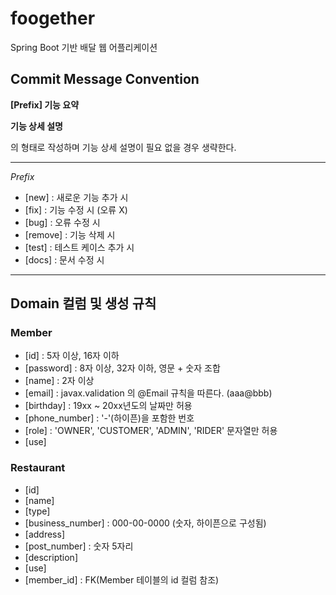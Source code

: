 # foogether
Spring Boot 기반 배달 웹 어플리케이션


## Commit Message Convention

**[Prefix] 기능 요약**

**기능 상세 설명**


의 형태로 작성하며 기능 상세 설명이 필요 없을 경우 생략한다.

---

*Prefix*
- [new] : 새로운 기능 추가 시
- [fix] : 기능 수정 시 (오류 X)
- [bug] : 오류 수정 시
- [remove] : 기능 삭제 시
- [test] : 테스트 케이스 추가 시
- [docs] : 문서 수정 시

---
## Domain 컬럼 및 생성 규칙

### Member
 - [id] : 5자 이상, 16자 이하
 - [password] : 8자 이상, 32자 이하, 영문 + 숫자 조합
 - [name] : 2자 이상
 - [email] : javax.validation 의 @Email 규칙을 따른다. (aaa@bbb)
 - [birthday] : 19xx ~ 20xx년도의 날짜만 허용
 - [phone_number] : '-'(하이픈)을 포함한 번호
 - [role] : 'OWNER', 'CUSTOMER', 'ADMIN', 'RIDER' 문자열만 허용
 - [use]

### Restaurant
 - [id]
 - [name]
 - [type]
 - [business_number] : 000-00-0000 (숫자, 하이픈으로 구성됨)
 - [address]
 - [post_number] : 숫자 5자리
 - [description]
 - [use]
 - [member_id] : FK(Member 테이블의 id 컬럼 참조)
